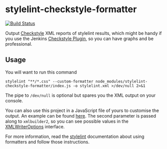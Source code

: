 # stylelint-checkstyle-formatter

[![Build Status](https://travis-ci.org/davidtheclark/stylelint-checkstyle-formatter.svg?branch=master)](https://travis-ci.org/davidtheclark/stylelint-checkstyle-formatter)

Output [Checkstyle](http://checkstyle.sourceforge.net/) XML reports of stylelint results,
which might be handy if you use the Jenkins [Checkstyle Plugin](https://wiki.jenkins-ci.org/display/JENKINS/Checkstyle+Plugin), so you can have graphs and be professional.

## Usage

You will want to run this command

`stylelint "**/*.css" --custom-formatter node_modules/stylelint-checkstyle-formatter/index.js -o stylelint.xml >/dev/null 2>&1`

The pipe to `/dev/null` is optional but spares you the XML output on your console.

You can also use this project in a JavaScript file of yours to customise the output. An example can be found 
[here](examples/prettyprint.js). The second parameter is passed along to `xmlbuilder2`, so you can see possible values
in the  
[XMLWriterOptions](https://github.com/oozcitak/xmlbuilder2/blob/bf22aeef1b6fd91e717d70298db8129573890518/src/interfaces.ts#L444)
interface.

For more information, read the [stylelint](https://github.com/stylelint/stylelint) documentation about using formatters
and follow those instructions. 
